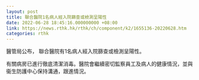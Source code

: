 ```yaml
---
layout: post
title: 聯合醫院1名病人經入院篩查或檢測呈陽性
date: 2022-06-28 18:45:16.000000000 +08:00
link: https://news.rthk.hk/rthk/ch/component/k2/1655136-20220628.htm
categories: rthk
---
```


醫管局公布， 聯合醫院有1名病人經入院篩查或檢測呈陽性。

有關病房已進行徹底清潔消毒。醫院會繼續密切監察員工及病人的健康情況，並與衞生防護中心保持溝通，跟進情況。
